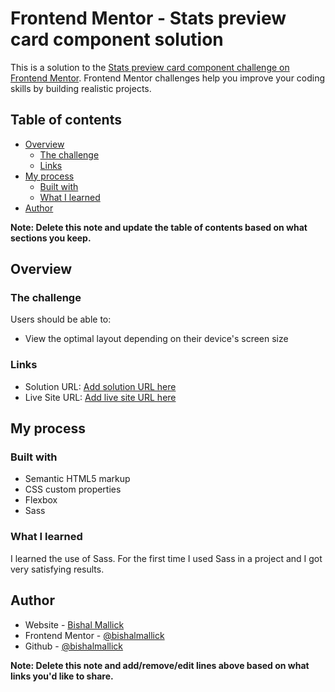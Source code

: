# Frontend Mentor - Stats preview card component solution

This is a solution to the [Stats preview card component challenge on Frontend Mentor](https://www.frontendmentor.io/challenges/stats-preview-card-component-8JqbgoU62). Frontend Mentor challenges help you improve your coding skills by building realistic projects. 

## Table of contents

- [Overview](#overview)
  - [The challenge](#the-challenge)
  - [Links](#links)
- [My process](#my-process)
  - [Built with](#built-with)
  - [What I learned](#what-i-learned)
- [Author](#author)

**Note: Delete this note and update the table of contents based on what sections you keep.**

## Overview

### The challenge

Users should be able to:

- View the optimal layout depending on their device's screen size

### Links

- Solution URL: [Add solution URL here](https://your-solution-url.com)
- Live Site URL: [Add live site URL here](https://your-live-site-url.com)

## My process

### Built with

- Semantic HTML5 markup
- CSS custom properties
- Flexbox
- Sass


### What I learned

I learned the use of Sass. For the first time I used Sass in a project and I got very satisfying results.


## Author

- Website - [Bishal Mallick](https://bishalmallick.github.io/myPortfolio)
- Frontend Mentor - [@bishalmallick](https://www.frontendmentor.io/profile/bishalmallick)
- Github - [@bishalmallick](https://github.com/bishalmallick)

**Note: Delete this note and add/remove/edit lines above based on what links you'd like to share.**


